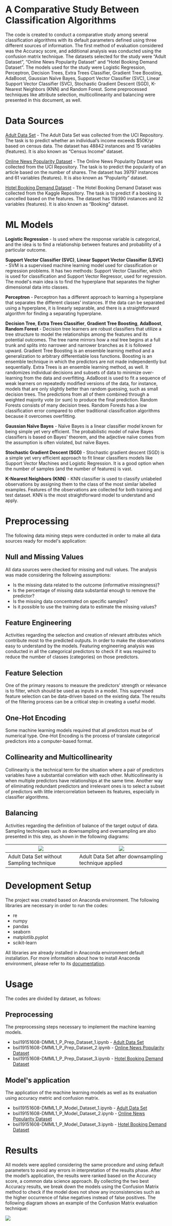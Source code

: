# A Comparative Study Between Classification Algorithms

The code is created to conduct a comparative study among several classification algorithms with its default parameters defined using three different sources of information. The first method of evaluation considered was the Accuracy score, and additional analysis was conducted using the confusion matrix technique. The datasets selected for the study were “Adult Dataset”, “Online News Popularity Dataset” and “Hotel Booking Demand Dataset”. The models used for the study were Logistic Regression, Perceptron, Decision Trees, Extra Trees Classifier, Gradient Tree Boosting, AdaBoost, Gaussian Naïve Bayes, Support Vector Classifier (SVC), Linear Support Vector Classifier (SVC), Stochastic Gradient Descent (SGD), K-Nearest Neighbors (KNN) and Random Forest. Some preprocessed techniques like attribute selection, multicollinearity and balancing were presented in this document, as well.

# Data Sources

[Adult Data Set](http://archive.ics.uci.edu/ml/datasets/Adult) - The Adult Data Set was collected from the UCI Repository. The task is to predict whether an individual’s income exceeds $50K/yr based on census data. The dataset has 48842 instances and 15 variables (features). It is also known as “Census Income” dataset.

[Online News Popularity Dataset](http://archive.ics.uci.edu/ml/datasets/Online+News+Popularity) - The Online News Popularity Dataset was collected from the UCI Repository. The task is to predict the popularity of an article based on the number of shares. The dataset has 39797 instances and 61 variables (features). It is also known as “Popularity” dataset.

[Hotel Booking Demand Dataset](https://www.kaggle.com/jessemostipak/hotel-booking-demand) - The Hotel Booking Demand Dataset was collected from the Kaggle Repository. The task is to predict if a booking is cancelled based on the features. The dataset has 119390 instances and 32 variables (features). It is also known as “Booking” dataset.

# ML Models

**Logistic Regression** - Is used where the response variable is categorical, and the idea is to find a relationship between features and probability of a particular outcome.

**Support Vector Classifier (SVC)**, **Linear Support Vector Classifier (LSVC)** - SVM is a supervised machine learning model used for classification or regression problems. It has two methods: Support Vector Classifier, which is used for classification and Support Vector Regressor, used for regression. The model's main idea is to find the hyperplane that separates the higher dimensional data into classes.

**Perceptron** - Perceptron has a different approach to learning a hyperplane that separates the different classes’ instances. If the data can be separated using a hyperplane, it is linearly separable, and there is a straightforward algorithm for finding a separating hyperplane.

**Decision Tree**, **Extra Trees Classifier**, **Gradient Tree Boosting**, **AdaBoost**, **Random Forest** - Decision tree learners are robust classifiers that utilize a tree structure to model the relationships among the features and its potential outcomes. The tree name mirrors how a real tree begins at a full trunk and splits into narrower and narrower branches as it is followed upward. Gradient Tree Boosting is an ensemble learning method and a generalization to arbitrary differentiable loss functions. Boosting is an ensemble technique in which the predictors are not made independently but sequentially. Extra Trees is an ensemble learning method, as well. It randomizes individual decisions and subsets of data to minimize over-learning from the data and overfitting. AdaBoost is used to fit a sequence of weak learners on repeatedly modified versions of the data, for instance, models that are only slightly better than random guessing, such as small decision trees. The predictions from all of them combined through a weighted majority vote (or sum) to produce the final prediction. Random Forests consists of many decision trees. Random Forests has a low classification error compared to other traditional classification algorithms because it overcomes overfitting.

**Gaussian Naïve Bayes** - Naïve Bayes is a linear classifier model known for being simple yet very efficient. The probabilistic model of naïve Bayes classifiers is based on Bayes' theorem, and the adjective naïve comes from the assumption is often violated, but naïve Bayes.

**Stochastic Gradient Descent (SGD)** - Stochastic gradient descent (SGD) is a simple yet very efficient approach to fit linear classifiers models like Support Vector Machines and Logistic Regression. It is a good option when the number of samples (and the number of features) is vast.

**K-Nearest Neighbors (KNN)** - KNN classifier is used to classify unlabeled observations by assigning them to the class of the most similar labelled examples. Features of the observations are collected for both training and test dataset. KNN is the most straightforward model to understand and apply.

# Preprocessing

The following data mining steps were conducted in order to make all data sources ready for model's application:

## Null and Missing Values 

All data sources were checked for missing and null values. The analysis was made considering the following assumptions:
- Is the missing data related to the outcome (informative missingness)? 
- Is the percentage of missing data substantial enough to remove the predictor?
- Is the missing data concentrated on specific samples?
- Is it possible to use the training data to estimate the missing values?

## Feature Engineering

Activities regarding the selection and creation of relevant attributes which contribute most to the predicted outputs. In order to make the observations easy to understand by the models. Featuring engineering analysis was conducted in all the categorical predictors to check if it was required to reduce the number of classes (categories) on those predictors.

## Feature Selection 

One of the primary reasons to measure the predictors’ strength or relevance is to filter, which should be used as inputs in a model. This supervised feature selection can be data-driven based on the existing data. The results of the filtering process can be a critical step in creating a useful model.

## One-Hot Encoding 

Some machine learning models required that all predictors must be of numerical type. One-Hot Encoding is the process of translate categorical predictors into a computer-based
format.

## Collinearity and Multicollinearity 

Collinearity is the technical term for the situation where a pair of predictors variables have a substantial correlation with each other. Multicollinearity is when multiple predictors have relationships at the same time. Another way of eliminating redundant predictors and irrelevant ones is to select a subset of predictors with little intercorrelation between its features, especially in classifier algorithms.

## Balancing 

Activities regarding the definition of balance of the target output of data. Sampling techniques such as downsampling and oversampling are also presented in this step, as shown in the following diagrams:

|![](/Figures/adult_balance_binary.png)     | ![](/Figures/adult_balance_binary_new.png)          |
|-------------------------------------------|-----------------------------------------------------|
| Adult Data Set without Sampling technique | Adult Data Set after downsampling technique applied |

# Development Setup

The project was created based on Anaconda environment. The following libraries are necessary in order to run the codes:
- re
- numpy
- pandas
- seaborn
- matplotlib.pyplot
- scikit-learn

All libraries are already installed in Anaconda environment default installation. For more information about how to install Anaconda environment, please refer to its [documentation](https://www.anaconda.com/products/individual).

# Usage

The codes are divided by dataset, as follows:

## Preprocessing

The preprocessing steps necessary to implement the machine learning models.

- bsil19151608-DMML1_P_Prep_Dataset_1.ipynb - [Adult Data Set](http://archive.ics.uci.edu/ml/datasets/Adult)
- bsil19151608-DMML1_P_Prep_Dataset_2.ipynb - [Online News Popularity Dataset](http://archive.ics.uci.edu/ml/datasets/Online+News+Popularity)
- bsil19151608-DMML1_P_Prep_Dataset_3.ipynb - [Hotel Booking Demand Dataset](https://www.kaggle.com/jessemostipak/hotel-booking-demand)

## Model's application

The application of the machine learning models as well as its evaluation using accuracy metric and confusion matrix.

- bsil19151608-DMML1_P_Model_Dataset_1.ipynb - [Adult Data Set](http://archive.ics.uci.edu/ml/datasets/Adult)
- bsil19151608-DMML1_P_Model_Dataset_2.ipynb - [Online News Popularity Dataset](http://archive.ics.uci.edu/ml/datasets/Online+News+Popularity)
- bsil19151608-DMML1_P_Model_Dataset_3.ipynb - [Hotel Booking Demand Dataset](https://www.kaggle.com/jessemostipak/hotel-booking-demand)

# Results

All models were applied considering the same procedure and using default parameters to avoid any errors in interpretation of the results phase. After the model’s application, the results were ranked based on the Accuracy score, a common data science approach. By collecting the two best Accuracy results, we break down the models using the Confusion Matrix method to check if the model does not show any inconsistencies such as the higher occurrence of false negatives instead of false positives.
The following diagram shows an example of the Confusion Matrix evaluation technique:

![](/Figures/adult_confusion_matrix.png) 
